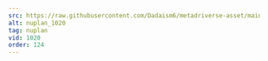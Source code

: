 ```yaml
---
src: https://raw.githubusercontent.com/Dadaism6/metadriverse-asset/main/script-nuplan-output-newcompressed/nuplan_1020.mp4
alt: nuplan_1020
tag: nuplan
vid: 1020
order: 124
---
```

